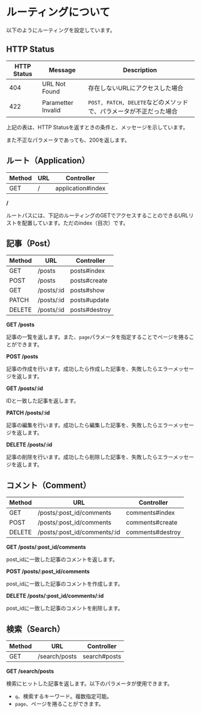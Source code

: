 # ルーティングについて

以下のようにルーティングを設定しています。

## HTTP Status

| HTTP Status | Message            | Description                                                  |
| ----------- | ------------------ | ------------------------------------------------------------ |
| 404         | URL Not Found      | 存在しないURLにアクセスした場合                              |
| 422         | Parametter Invalid | `POST, PATCH, DELETE`などのメソッドで、パラメータが不正だった場合 |

上記の表は、HTTP Statusを返すときの条件と、メッセージを示しています。

また不正なパラメータであっても、200を返します。

## ルート（Application）

| Method | URL  | Controller        |
| ------ | ---- | ----------------- |
| GET    | /    | application#index |

**/**

ルートパスには、下記のルーティングのGETでアクセスすることのできるURLリストを配置しています。ただのindex（目次）です。

## 記事（Post）

| Method | URL        | Controller    |
| ------ | ---------- | ------------- |
| GET    | /posts     | posts#index   |
| POST   | /posts     | posts#create  |
| GET    | /posts/:id | posts#show    |
| PATCH  | /posts/:id | posts#update  |
| DELETE | /posts/:id | posts#destroy |

**GET /posts**

記事の一覧を返します。また、`page`パラメータを指定することでページを捲ることができます。

**POST /posts**

記事の作成を行います。成功したら作成した記事を、失敗したらエラーメッセージを返します。

**GET /posts/:id**

IDと一致した記事を返します。

**PATCH /posts/:id**

記事の編集を行います。成功したら編集した記事を、失敗したらエラーメッセージを返します。

**DELETE /posts/:id**

記事の削除を行います。成功したら削除した記事を、失敗したらエラーメッセージを返します。

## コメント（Comment）

| Method | URL                          | Controller       |
| ------ | ---------------------------- | ---------------- |
| GET    | /posts/:post_id/comments     | comments#index   |
| POST   | /posts/:post_id/comments     | comments#create  |
| DELETE | /posts/:post_id/comments/:id | comments#destroy |

**GET /posts/:post_id/comments**

post_idに一致した記事のコメントを返します。

**POST /posts/:post_id/comments**

post_idに一致した記事のコメントを作成します。

**DELETE /posts/:post_id/comments/:id**

post_idに一致した記事のコメントを削除します。

## 検索（Search）

| Method | URL           | Controller   |
| ------ | ------------- | ------------ |
| GET    | /search/posts | search#posts |

**GET /search/posts**

検索にヒットした記事を返します。以下のパラメータが使用できます。

- `q`、検索するキーワード。複数指定可能。
- `page`、ページを捲ることができます。
